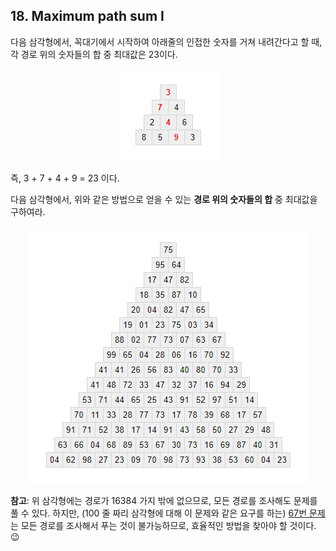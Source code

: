 ## 18. Maximum path sum I

다음 삼각형에서, 꼭대기에서 시작하여 아래줄의 인접한 숫자를 거쳐 내려간다고 할 때, 각 경로 위의 숫자들의 합 중 최대값은 23이다.

<p align="center">
  <img
    src="./triangle1.png"
    alt="<strong>3</strong><br>
<strong>7</strong> 4<br>
2 <strong>4</strong> 6<br>
8 5 <strong>9</strong> 3"
  >
</p>

즉, 3 + 7 + 4 + 9 = 23 이다.

다음 삼각형에서, 위와 같은 방법으로 얻을 수 있는 **경로 위의 숫자들의 합** 중 최대값을 구하여라.

<p align="center">
  <img
    src="./triangle2.png"
    alt="75<br>
95 64<br>
17 47 82<br>
18 35 87 10<br>
20 04 82 47 65<br>
19 01 23 75 03 34<br>
88 02 77 73 07 63 67<br>
99 65 04 28 06 16 70 92<br>
41 41 26 56 83 40 80 70 33<br>
41 48 72 33 47 32 37 16 94 29<br>
53 71 44 65 25 43 91 52 97 51 14<br>
70 11 33 28 77 73 17 78 39 68 17 57<br>
91 71 52 38 17 14 91 43 58 50 27 29 48<br>
63 66 04 68 89 53 67 30 73 16 69 87 40 31<br>
04 62 98 27 23 09 70 98 73 93 38 53 60 04 23"
  >
</p>

**참고**: 위 삼각형에는 경로가 16384 가지 밖에 없으므로, 모든 경로를 조사해도 문제를 풀 수 있다. 하지만, (100 줄 짜리 삼각형에 대해 이 문제와 같은 요구를 하는) [67번 문제](/problems_051to075/problem_067)는 모든 경로를 조사해서 푸는 것이 불가능하므로, 효율적인 방법을 찾아야 할 것이다. :wink:
